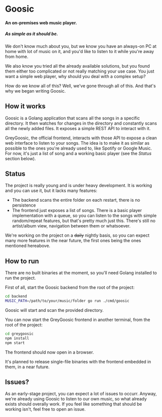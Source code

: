 # Goosic

#### An on-premises web music player.

##### As simple as it should be.

We don't know much about you, but we know you have an always-on PC at home with lot of music on it,
and you'd like to listen to it while you're away from home.

We also know you tried all the already available solutions, but you found them either too complicated
or not really matching your use case. You just want a simple web player, why should you deal with a
complex setup?

How do we know all of this? Well, we've gone through all of this. And that's why we began writing Goosic.

## How it works

Goosic is a Golang application that scans all the songs in a specific directory. It then watches for
changes in the directory and constantly scans all the newly added files. It exposes a simple REST API
to interact with it.

GreyGoosic, the official frontend, interacts with those API to expose a clean web interface to listen
to your songs. The idea is to make it as similar as possible to the ones you're already used to, like
Spotify or Google Music. For now, it's just a list of song and a working basic player (see the
_Status_ section below).

## Status

The project is really young and is under heavy development. It is working and you can use it, but it
lacks many features:

- The backend scans the entire folder on each restart, there is no persistence
- The frontend just exposes a list of songs. There is a basic player implementation with a queue, so
  you can listen to the songs with simple random/repeat features, but that's pretty much just this.
  There's still no artist/album view, navigation between them or whatsoever.

We're working on the project on a ~~daily~~ nightly basis, so you can expect many more features in
the near future, the first ones being the ones mentioned hereabove.

## How to run

There are no built binaries at the moment, so you'll need Golang installed to run the project.

First of all, start the Goosic backend from the root of the project:

```sh
cd backend
MUSIC_PATH=/path/to/your/music/folder go run ./cmd/goosic
```

Goosic will start and scan the provided directory.

You can now start the GreyGoosic frontend in another terminal, from the root of the project:

```sh
cd greygoosic
npm install
npm start
```

The frontend should now open in a browser.

It's planned to release single-file binaries with the frontend embedded in them, in a near future.

## Issues?

As an early-stage project, you can expect a lot of issues to occurr. Anyway, we're already using
Goosic to listen to our own music, so what already exists should overally work. If you feel like
something that should be working isn't, feel free to open an issue.

